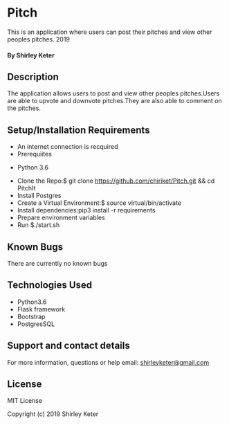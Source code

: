 # Pitch

This is an application where users can post their pitches and view other peoples pitches. 2019

#### By Shirley Keter

## Description
The application allows users to post and view other peoples pitches.Users are able to upvote and downvote pitches.They are also able to comment on the pitches.



## Setup/Installation Requirements

* An internet connection is recquired
* Prerequiites
- Python 3.6
* Clone the Repo:$ git clone https://github.com/chiriket/Pitch.git && cd PitchIt
* Install Postgres
* Create a Virtual Environment:$ source virtual/bin/activate
* Install dependencies:pip3 install -r requirements
* Prepare environment variables
* Run $./start.sh



## Known Bugs
There are currently no known bugs

## Technologies Used
* Python3.6
* Flask framework
* Bootstrap
* PostgresSQL

## Support and contact details
For more information, questions or help  email: shirleyketer@gmail.com

## License
MIT License

Copyright (c) 2019 Shirley Keter
